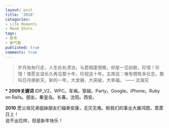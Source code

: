 ```yaml
---
layout: post
title: '2010'
categories:
- Life Moments
- Mood Shots
tags:
- 新年
- 新气象
published: true
comments: true
---
```

<p><blockquote>岁月匆匆行走，人生处处漂泊，与君相逢恨晚，却是一见如故，珍惜！珍惜！惟愿友谊长久再见那十年，珍视这十年。主席说：唯有牺牲多壮志，敢叫日月换新天。新的一年，大发展，大突破，大幸福。  —— 法海兄
</blockquote></p>

<p><strong>* 2009关键词</strong>
IDP_V2。WPC。车祸。穿越。Party。Google。iPhone。Ruby on Rails。朋友。秦皇岛。长春。沈阳。西安。</p>

<p><strong>2010</strong>
愿父母兄弟姐妹朋友们福泰安康，无灾无难。盼我们的事业大展鸿图，蒸蒸日上！<br />
说不出花样，但是新年快乐！</p>
